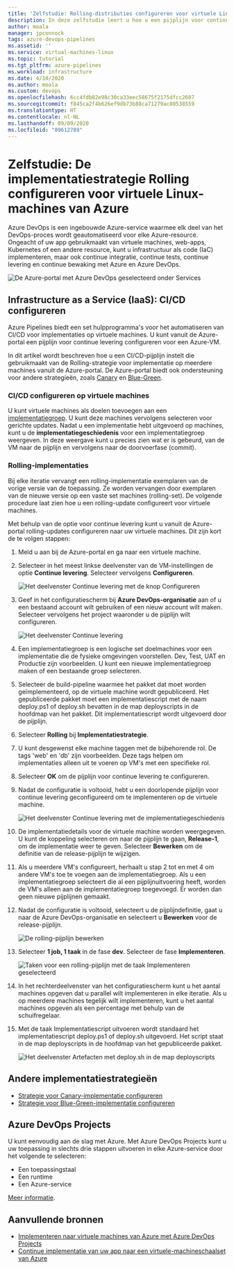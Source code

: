 ```yaml
---
title: 'Zelfstudie: Rolling-distributies configureren voor virtuele Linux-machines van Azure'
description: In deze zelfstudie leert u hoe u een pijplijn voor continue implementatie (CD) kunt instellen. Met deze pijplijn wordt een groep virtuele Linux-machines van Azure incrementeel bijgewerkt met behulp van de implementatiestrategie Rolling.
author: moala
manager: jpconnock
tags: azure-devops-pipelines
ms.assetid: ''
ms.service: virtual-machines-linux
ms.topic: tutorial
ms.tgt_pltfrm: azure-pipelines
ms.workload: infrastructure
ms.date: 4/10/2020
ms.author: moala
ms.custom: devops
ms.openlocfilehash: 6cc4fdb82e98c30ca33eec58675f2175dfcc2607
ms.sourcegitcommit: f845ca2f4b626ef9db73b88ca71279ac80538559
ms.translationtype: HT
ms.contentlocale: nl-NL
ms.lasthandoff: 09/09/2020
ms.locfileid: "89612789"
---
```

# <a name="tutorial---configure-the-rolling-deployment-strategy-for-azure-linux-virtual-machines"></a>Zelfstudie: De implementatiestrategie Rolling configureren voor virtuele Linux-machines van Azure

Azure DevOps is een ingebouwde Azure-service waarmee elk deel van het DevOps-proces wordt geautomatiseerd voor elke Azure-resource. Ongeacht of uw app gebruikmaakt van virtuele machines, web-apps, Kubernetes of een andere resource, kunt u infrastructuur als code (IaC) implementeren, maar ook continue integratie, continue tests, continue levering en continue bewaking met Azure en Azure DevOps.

![De Azure-portal met Azure DevOps geselecteerd onder Services](media/tutorial-devops-azure-pipelines-classic/azdevops-view.png)

## <a name="infrastructure-as-a-service-iaas---configure-cicd"></a>Infrastructure as a Service (IaaS): CI/CD configureren

Azure Pipelines biedt een set hulpprogramma's voor het automatiseren van CI/CD voor implementaties op virtuele machines. U kunt vanuit de Azure-portal een pijplijn voor continue levering configureren voor een Azure-VM.

In dit artikel wordt beschreven hoe u een CI/CD-pijplijn instelt die gebruikmaakt van de Rolling-strategie voor implementatie op meerdere machines vanuit de Azure-portal. De Azure-portal biedt ook ondersteuning voor andere strategieën, zoals [Canary](https://aka.ms/AA7jdrz) en [Blue-Green](https://aka.ms/AA83fwu).

### <a name="configure-cicd-on-virtual-machines"></a>CI/CD configureren op virtuele machines

U kunt virtuele machines als doelen toevoegen aan een [implementatiegroep](/azure/devops/pipelines/release/deployment-groups). U kunt deze machines vervolgens selecteren voor gerichte updates. Nadat u een implementatie hebt uitgevoerd op machines, kunt u de **implementatiegeschiedenis** voor een implementatiegroep weergeven. In deze weergave kunt u precies zien wat er is gebeurd, van de VM naar de pijplijn en vervolgens naar de doorvoerfase (commit).

### <a name="rolling-deployments"></a>Rolling-implementaties

Bij elke iteratie vervangt een rolling-implementatie exemplaren van de vorige versie van de toepassing. Ze worden vervangen door exemplaren van de nieuwe versie op een vaste set machines (rolling-set). De volgende procedure laat zien hoe u een rolling-update configureert voor virtuele machines.

Met behulp van de optie voor continue levering kunt u vanuit de Azure-portal rolling-updates configureren naar uw virtuele machines. Dit zijn kort de te volgen stappen:

1. Meld u aan bij de Azure-portal en ga naar een virtuele machine.
1. Selecteer in het meest linkse deelvenster van de VM-instellingen de optie **Continue levering**. Selecteer vervolgens **Configureren**.

   ![Het deelvenster Continue levering met de knop Configureren](media/tutorial-devops-azure-pipelines-classic/azure-devops-configure.png)

1. Geef in het configuratiescherm bij **Azure DevOps-organisatie** aan of u een bestaand account wilt gebruiken of een nieuw account wilt maken. Selecteer vervolgens het project waaronder u de pijplijn wilt configureren.  

   ![Het deelvenster Continue levering](media/tutorial-devops-azure-pipelines-classic/azure-devops-rolling.png)

1. Een implementatiegroep is een logische set doelmachines voor een implementatie die de fysieke omgevingen voorstellen. Dev, Test, UAT en Productie zijn voorbeelden. U kunt een nieuwe implementatiegroep maken of een bestaande groep selecteren.
1. Selecteer de build-pipeline waarmee het pakket dat moet worden geïmplementeerd, op de virtuele machine wordt gepubliceerd. Het gepubliceerde pakket moet een implementatiescript met de naam deploy.ps1 of deploy.sh bevatten in de map deployscripts in de hoofdmap van het pakket. Dit implementatiescript wordt uitgevoerd door de pijplijn.
1. Selecteer **Rolling** bij **Implementatiestrategie**.
1. U kunt desgewenst elke machine taggen met de bijbehorende rol. De tags 'web' en 'db' zijn voorbeelden. Deze tags helpen om implementaties alleen uit te voeren op VM's met een specifieke rol.
1. Selecteer **OK** om de pijplijn voor continue levering te configureren.
1. Nadat de configuratie is voltooid, hebt u een doorlopende pijplijn voor continue levering geconfigureerd om te implementeren op de virtuele machine.  

   ![Het deelvenster Continue levering met de implementatiegeschiedenis](media/tutorial-devops-azure-pipelines-classic/azure-devops-deployment-history.png)

1. De implementatiedetails voor de virtuele machine worden weergegeven. U kunt de koppeling selecteren om naar de pijplijn te gaan, **Release-1**, om de implementatie weer te geven. Selecteer **Bewerken** om de definitie van de release-pijplijn te wijzigen.

1. Als u meerdere VM's configureert, herhaalt u stap 2 tot en met 4 om andere VM's toe te voegen aan de implementatiegroep. Als u een implementatiegroep selecteert die al een pijplijnuitvoering heeft, worden de VM's alleen aan de implementatiegroep toegevoegd. Er worden dan geen nieuwe pijplijnen gemaakt.
1. Nadat de configuratie is voltooid, selecteert u de pijplijndefinitie, gaat u naar de Azure DevOps-organisatie en selecteert u **Bewerken** voor de release-pijplijn.

   ![De rolling-pijplijn bewerken](media/tutorial-devops-azure-pipelines-classic/azure-devops-rolling-pipeline.png)

1. Selecteer **1 job, 1 taak** in de fase **dev**. Selecteer de fase **Implementeren**.

   ![Taken voor een rolling-pijplijn met de taak Implementeren geselecteerd](media/tutorial-devops-azure-pipelines-classic/azure-devops-rolling-pipeline-tasks.png)

1. In het rechterdeelvenster van het configuratiescherm kunt u het aantal machines opgeven dat u parallel wilt implementeren in elke iteratie. Als u op meerdere machines tegelijk wilt implementeren, kunt u het aantal machines opgeven als een percentage met behulp van de schuifregelaar.  

1. Met de taak Implementatiescript uitvoeren wordt standaard het implementatiescript deploy.ps1 of deploy.sh uitgevoerd. Het script staat in de map deployscripts in de hoofdmap van het gepubliceerde pakket.

   ![Het deelvenster Artefacten met deploy.sh in de map deployscripts](media/tutorial-deployment-strategy/package.png)

## <a name="other-deployment-strategies"></a>Andere implementatiestrategieën

- [Strategie voor Canary-implementatie configureren](https://aka.ms/AA7jdrz)
- [Strategie voor Blue-Green-implementatie configureren](https://aka.ms/AA83fwu)

## <a name="azure-devops-projects"></a>Azure DevOps Projects

U kunt eenvoudig aan de slag met Azure. Met Azure DevOps Projects kunt u uw toepassing in slechts drie stappen uitvoeren in elke Azure-service door het volgende te selecteren:

- Een toepassingstaal
- Een runtime
- Een Azure-service
 
[Meer informatie](https://azure.microsoft.com/features/devops-projects/).
 
## <a name="additional-resources"></a>Aanvullende bronnen

- [Implementeren naar virtuele machines van Azure met Azure DevOps Projects](../../devops-project/azure-devops-project-vms.md)
- [Continue implementatie van uw app naar een virtuele-machineschaalset van Azure](/azure/devops/pipelines/apps/cd/azure/deploy-azure-scaleset)
